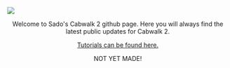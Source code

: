 ![](https://i.imgur.com/2QlinMn.png)

<p align="center">Welcome to Sado's Cabwalk 2 github page. Here you will always find the latest public updates for Cabwalk 2.
  
<p align="center"><a href=https://www.youtube.com>Tutorials can be found here.</a>
<p align="center">NOT YET MADE!

